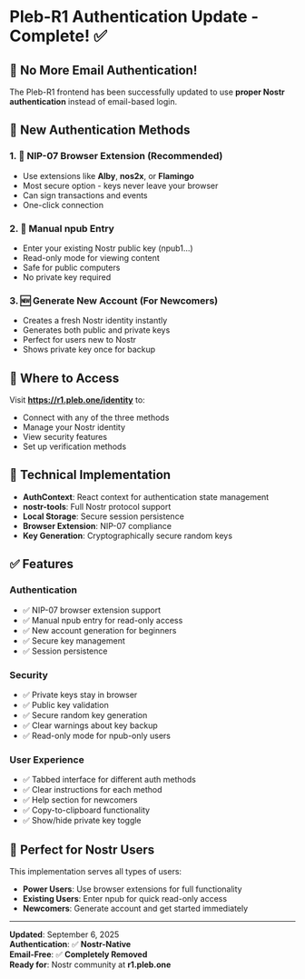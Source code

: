 # Pleb-R1 Authentication Update - Complete! ✅

## 🔐 **No More Email Authentication!**

The Pleb-R1 frontend has been successfully updated to use **proper Nostr authentication** instead of email-based login.

## 🚀 **New Authentication Methods**

### 1. **🔌 NIP-07 Browser Extension** (Recommended)
- Use extensions like **Alby**, **nos2x**, or **Flamingo**
- Most secure option - keys never leave your browser
- Can sign transactions and events
- One-click connection

### 2. **🔑 Manual npub Entry**
- Enter your existing Nostr public key (npub1...)
- Read-only mode for viewing content
- Safe for public computers
- No private key required

### 3. **🆕 Generate New Account** (For Newcomers)
- Creates a fresh Nostr identity instantly
- Generates both public and private keys
- Perfect for users new to Nostr
- Shows private key once for backup

## 📍 **Where to Access**

Visit **https://r1.pleb.one/identity** to:
- Connect with any of the three methods
- Manage your Nostr identity
- View security features
- Set up verification methods

## 🔧 **Technical Implementation**

- **AuthContext**: React context for authentication state management
- **nostr-tools**: Full Nostr protocol support
- **Local Storage**: Secure session persistence
- **Browser Extension**: NIP-07 compliance
- **Key Generation**: Cryptographically secure random keys

## ✅ **Features**

### Authentication
- ✅ NIP-07 browser extension support
- ✅ Manual npub entry for read-only access
- ✅ New account generation for beginners
- ✅ Secure key management
- ✅ Session persistence

### Security
- ✅ Private keys stay in browser
- ✅ Public key validation
- ✅ Secure random key generation
- ✅ Clear warnings about key backup
- ✅ Read-only mode for npub-only users

### User Experience
- ✅ Tabbed interface for different auth methods
- ✅ Clear instructions for each method
- ✅ Help section for newcomers
- ✅ Copy-to-clipboard functionality
- ✅ Show/hide private key toggle

## 🎯 **Perfect for Nostr Users**

This implementation serves all types of users:
- **Power Users**: Use browser extensions for full functionality
- **Existing Users**: Enter npub for quick read-only access  
- **Newcomers**: Generate account and get started immediately

---

**Updated**: September 6, 2025  
**Authentication**: ✅ **Nostr-Native**  
**Email-Free**: ✅ **Completely Removed**  
**Ready for**: Nostr community at **r1.pleb.one**
